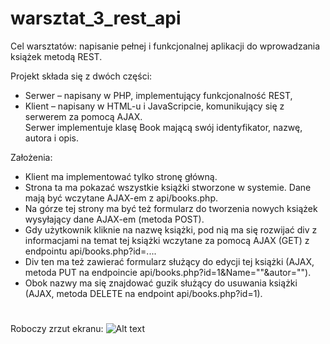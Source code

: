 # warsztat_3_rest_api

Cel warsztatów: napisanie pełnej i funkcjonalnej aplikacji do wprowadzania książek
metodą REST.

Projekt składa się z dwóch części:       
- Serwer – napisany w PHP, implementujący funkcjonalność REST,       
- Klient – napisany w HTML-u i JavaScripcie, komunikujący się z serwerem za pomocą AJAX.       
Serwer implementuje klasę Book mającą swój identyfikator, nazwę, autora i opis.


Założenia:       
- Klient ma implementować tylko stronę główną.       
- Strona ta ma pokazać wszystkie książki stworzone w systemie. Dane mają być
wczytane AJAX-em z api/books.php.         
- Na górze tej strony ma być też formularz do tworzenia nowych książek wysyłający dane
AJAX-em (metoda POST).         
- Gdy użytkownik kliknie na nazwę książki, pod nią ma się rozwijać div z informacjami na temat tej
książki wczytane za pomocą AJAX (GET) z endpointu api/books.php?id=....         
- Div ten ma też zawierać formularz służący do edycji tej książki (AJAX, metoda PUT na endpoincie
api/books.php?id=1&Name=""&autor="").             
- Obok nazwy ma się znajdować guzik służący do usuwania książki (AJAX, metoda DELETE na
endpoint api/books.php?id=1).        

#

Roboczy zrzut ekranu:
![Alt text](https://images86.fotosik.pl/111/0dc84d49b14f6e5a.png "work_screen")
